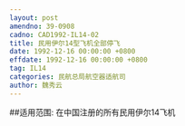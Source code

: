 ```yaml
---
layout: post
amendno: 39-0908
cadno: CAD1992-IL14-02
title: 民用伊尔14型飞机全部停飞
date: 1992-12-16 00:00:00 +0800
effdate: 1992-12-16 00:00:00 +0800
tag: IL14
categories: 民航总局航空器适航司
author: 魏秀云
---
```


##适用范围:
在中国注册的所有民用伊尔14飞机


